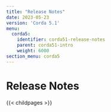 ```yaml
---
title: "Release Notes"
date: 2023-05-23
version: 'Corda 5.1'
menu:
  corda5:
    identifier: corda51-release-notes
    parent: corda51-intro
    weight: 6000
section_menu: corda5
---
```

# Release Notes
{{< childpages >}}